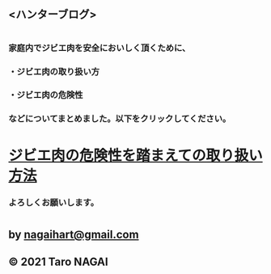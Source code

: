 ## <ハンターブログ>
#
### 家庭内でジビエ肉を安全においしく頂くために、
### ・ジビエ肉の取り扱い方
### ・ジビエ肉の危険性
### などについてまとめました。以下をクリックしてください。
# [ジビエ肉の危険性を踏まえての取り扱い方法](./danger.org)
### よろしくお願いします。
#
## by nagaihart@gmail.com

## © 2021 Taro NAGAI
